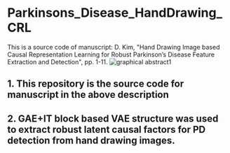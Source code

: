 # Parkinsons_Disease_HandDrawing_CRL
This is a source code of manuscript: D. Kim, "Hand Drawing Image based Causal Representation Learning for Robust Parkinson’s Disease Feature Extraction and Detection", pp. 1-11.
![graphical abstract1](https://github.com/user-attachments/assets/2e4384f8-5a06-43ba-b4ea-f4fe05401ea3)
## 1. This repository is the source code for manuscript in the above description

## 2. GAE+IT block based VAE structure was used to extract robust latent causal factors for PD detection from hand drawing images.
